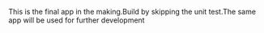 This is the final app in the making.Build by skipping the unit test.The same app will be used for further development